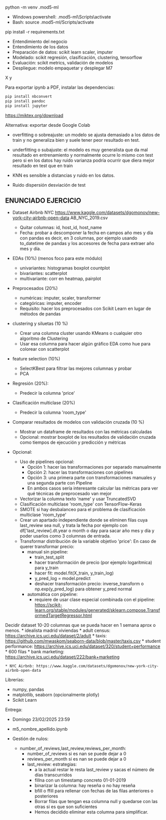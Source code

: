 python -m venv .mod5-ml

* Windows powershell: .mod5-ml\Scripts\activate
* Bash: source .mod5-ml/Scripts/activate

pip install -r requirements.txt



* Entendimiento del negocio
* Entendimiento de los datos
* Preparación de datos: scikit learn scaler, imputer
* Modelado: scikit regresión, clasificación, clustering, tensorflow
* Evaluación: scikit metrics, validación de modelos
* Despliegue: modelo empaquetar y desplegar M7

X
y 

Para exportar ipynb a PDF, instalar las dependencias:

```bash
pip install nbconvert
pip install pandoc
pip install jupyter
```

https://miktex.org/download

Alternativa: exportar desde Google Colab


* overfitting o sobreajuste: un modelo se ajusta demasiado a los datos de train y no generaliza bien y suele tener peor resultado en test.
* underfitting o subajuste: el modelo es muy generalista que da mal resultado en entrenamiento y normalmente ocurre lo mismo con test pero si en los datos hay ruido varianza podría ocurrir que diera mejor resultado en test que en train

* KNN es sensible a distancias y ruido en los datos.
* Ruido dispersión desviación de test


## ENUNCIADO EJERCICIO

* Dataset Airbnb NYC https://www.kaggle.com/datasets/dgomonov/new-york-city-airbnb-open-data AB_NYC_2019.csv
    * Quitar columnas: id, host_id, host_name
    * Fecha: probar a descomponer la fecha en campos año mes y día con pandas es decir, en 3 columnas, por ejemplo usando to_datetime de pandas y los accesores de fecha para extraer año mes y día.

* EDAs (10%) (menos foco para este módulo)
    * univariantes: histogramas boxplot countplot
    * bivariantes: scatterplot
    * multivariante: corr en heatmap, pairplot
* Preprocesados (20%)
    * numéricas: imputer, scaler, transformer
    * categóricas: imputer, encoder
    * Requisito: hacer los preprocesados con Scikit Learn en lugar de métodos de pandas
* clustering y siluetas (10 %)
    * Crear una columna cluster usando KMeans o cualquier otro algoritmo de Clustering
    * Usar esa columna para hacer algún gráfico EDA como hue para colorear con scatterplot
* feature selection (10%)
    * SelectKBest para filtrar las mejores columnas y probar
    * PCA 
* Regresión (20%):
    * Predecir la columna 'price'
* Clasificación multiclase (20%)
    * Predecir la columna 'room_type'
* Comparar resultados de modelos con validación cruzada (10 %)
    * Mostrar un dataframe de resultados con las métricas calculadas
    * Opcional: mostrar boxplot de los resultados de validación cruzada como tiempos de ejecución y predicción y métricas

* Opcional:
    * Uso de pipelines opcional:
        * Opción 1: hacer las transformaciones por separado manualmente
        * Opción 2: hacer las transformaciones con pipelines
        * Opción 3: una primera parte con transformaciones manuales y una segunda parte con Pipeline
        * En ambos casos sería interesante calcular las métricas para ver qué técnicas de preprocesado van mejor
    * Vectorizar la columna texto 'name' y usar TruncatedSVD
    * Clasificación multiclase 'room_type' con TensorFlow-Keras
    * SMOTE si hay desbalanceo para el problema de clasificación multiclase 'room_type'
    * Crear un apartado independiente donde se eliminen filas cuya last_review sea null, y trata la fecha por ejemplo con df['last_review].dt.year o month o day para sacar año mes y día y poder usarlos como 3 columnas de entrada.
    * Transformar distribución de la variable objetivo 'price': En caso de querer transformar precio:
        * manual sin pipeline:
            * train_test_split
            * hacer transformación de precio (por ejemplo logarítmica) para y_train
            * hacer fit: model.fit(X_train, y_train_log)
            * y_pred_log = model.predict
            * deshacer transformación precio: inverse_transform o np.exp(y_pred_log) para obtener y_pred normal
        * automática con pipeline:
            * requiere de usar clase especial combinada con el pipeline: https://scikit-learn.org/stable/modules/generated/sklearn.compose.TransformedTargetRegressor.html


Decidir dataset 10-20 columnas que se pueda hacer en 1 semana aprox o menos.
    * idealista madrid viviendas
    * adult census: https://archive.ics.uci.edu/dataset/2/adult
    * taxis: https://github.com/mwaskom/seaborn-data/blob/master/taxis.csv
    * student performance: https://archive.ics.uci.edu/dataset/320/student+performance
        * 600 filas
    * bank marketing: https://archive.ics.uci.edu/dataset/222/bank+marketing

    * NYC Airbnb: https://www.kaggle.com/datasets/dgomonov/new-york-city-airbnb-open-data
  


Librerías:

* numpy, pandas
* matplotlib, seaborn (opcionalmente plotly)
* Scikit Learn

Entrega:

* Domingo 23/02/2025 23:59
* m5_nombre_apellido.ipynb

* Gestión de nulos:
    * number_of_reviews,last_review,reviews_per_month:
        * number_of_reviews si es nan se puede dejar a 0
        * reviews_per_month si es nan se puede dejar a 0
        * last_review: estrategias:
            * a la actual restar le resta last_review y sacas el número de días transcurridos
            * fillna con un timestamp concreto 01-01-2019
            * binarizar la columna: hay reseña o no hay reseña
            * bfill o ffill para rellenar con fechas de las filas anteriores o posteriores
            * Borrar filas que tengan esa columna null y quedarse con las otras si es que son suficientes
            * Hemos decidido eliminar esta columna para simplificar.

